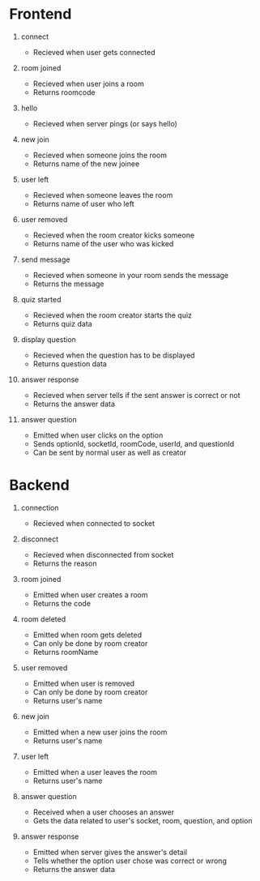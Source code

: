 # Frontend
1) connect
    - Recieved when user gets connected

2) room joined
    - Recieved when user joins a room
    - Returns roomcode

3) hello
    - Recieved when server pings (or says hello)

4) new join
    - Recieved when someone joins the room
    - Returns name of the new joinee

5) user left
    - Recieved when someone leaves the room
    - Returns name of user who left

6) user removed
    - Recieved when the room creator kicks someone
    - Returns name of the user who was kicked

7) send message
    - Recieved when someone in your room sends the message
    - Returns the message

8) quiz started
    - Recieved when the room creator starts the quiz
    - Returns quiz data

9) display question
    - Recieved when the question has to be displayed
    - Returns question data

10) answer response
    - Recieved when server tells if the sent answer is correct or not
    - Returns the answer data

11) answer question
    - Emitted when user clicks on the option
    - Sends optionId, socketId, roomCode, userId, and questionId
    - Can be sent by normal user as well as creator


# Backend
1) connection
    - Recieved when connected to socket

2) disconnect
    - Recieved when disconnected from socket
    - Returns the reason

3) room joined
    - Emitted when user creates a room
    - Returns the code

4) room deleted
    - Emitted when room gets deleted
    - Can only be done by room creator
    - Returns roomName

5) user removed
    - Emitted when user is removed
    - Can only be done by room creator
    - Returns user's name

6) new join
    - Emitted when a new user joins the room
    - Returns user's name

7) user left
    - Emitted when a user leaves the room
    - Returns user's name

8) answer question
    - Received when a user chooses an answer
    - Gets the data related to user's socket, room, question, and option

9) answer response
    - Emitted when server gives the answer's detail
    - Tells whether the option user chose was correct or wrong
    - Returns the answer data
